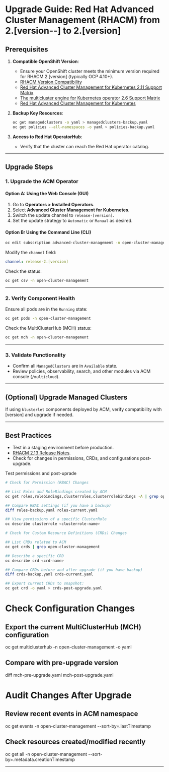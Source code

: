 
# Upgrade Guide: Red Hat Advanced Cluster Management (RHACM) from 2.[version--] to 2.[version]

## Prerequisites

1. **Compatible OpenShift Version**:
   - Ensure your OpenShift cluster meets the minimum version required for RHACM 2.[version] (typically OCP 4.10+).
   - [RHACM Version Compatibility](https://access.redhat.com/articles/6095721)
   - [Red Hat Advanced Cluster Management for Kubernetes 2.11 Support Matrix](https://access.redhat.com/articles/7073065)
   - [The multicluster engine for Kubernetes operator 2.6 Support Matrix](https://access.redhat.com/articles/7073030)
   - [Red Hat Advanced Cluster Management for Kubernetes](https://www.redhat.com/en/resources/advanced-cluster-management-kubernetes-datasheet)

2. **Backup Key Resources**:
   ```bash
   oc get managedclusters -o yaml > managedclusters-backup.yaml
   oc get policies --all-namespaces -o yaml > policies-backup.yaml
   ```

3. **Access to Red Hat OperatorHub**:
   - Verify that the cluster can reach the Red Hat operator catalog.
---

## Upgrade Steps

### 1. **Upgrade the ACM Operator**

#### Option A: Using the Web Console (GUI)
1. Go to **Operators > Installed Operators**.
2. Select **Advanced Cluster Management for Kubernetes**.
3. Switch the update channel to `release-[version]`.
4. Set the update strategy to `Automatic` or `Manual` as desired.

#### Option B: Using the Command Line (CLI)
```bash
oc edit subscription advanced-cluster-management -n open-cluster-management
```

Modify the `channel` field:
```yaml
channel: release-2.[version]
```

Check the status:
```bash
oc get csv -n open-cluster-management
```

---

### 2. **Verify Component Health**
Ensure all pods are in the `Running` state:
```bash
oc get pods -n open-cluster-management
```

Check the MultiClusterHub (MCH) status:
```bash
oc get mch -n open-cluster-management
```

---

### 3. **Validate Functionality**
- Confirm all `ManagedClusters` are in `Available` state.
- Review policies, observability, search, and other modules via ACM console (`/multicloud`).

---

## (Optional) Upgrade Managed Clusters
If using `klusterlet` components deployed by ACM, verify compatibility with [version] and upgrade if needed.

---

## Best Practices

- Test in a staging environment before production.
- [RHACM 2.13 Release Notes](https://access.redhat.com/documentation/en-us/red_hat_advanced_cluster_management_for_kubernetes/2.[version]/html/release_notes/index).
- Check for changes in permissions, CRDs, and configurations post-upgrade.

Test permissions and post-uprade
```bash
# Check for Permission (RBAC) Changes

## List Roles and RoleBindings created by ACM
oc get roles,rolebindings,clusterroles,clusterrolebindings -A | grep open-cluster-management

## Compare RBAC settings (if you have a backup)
diff roles-backup.yaml roles-current.yaml

## View permissions of a specific ClusterRole
oc describe clusterrole <clusterrole-name>

# Check for Custom Resource Definitions (CRDs) Changes

## List CRDs related to ACM
oc get crds | grep open-cluster-management

## Describe a specific CRD
oc describe crd <crd-name>

## Compare CRDs before and after upgrade (if you have backup)
diff crds-backup.yaml crds-current.yaml

## Export current CRDs to snapshot:
oc get crd -o yaml > crds-post-upgrade.yaml
```

# Check Configuration Changes

## Export the current MultiClusterHub (MCH) configuration
oc get multiclusterhub -n open-cluster-management -o yaml

## Compare with pre-upgrade version
diff mch-pre-upgrade.yaml mch-post-upgrade.yaml

# Audit Changes After Upgrade

## Review recent events in ACM namespace
oc get events -n open-cluster-management --sort-by=.lastTimestamp

## Check resources created/modified recently
oc get all -n open-cluster-management --sort-by=.metadata.creationTimestamp

---



